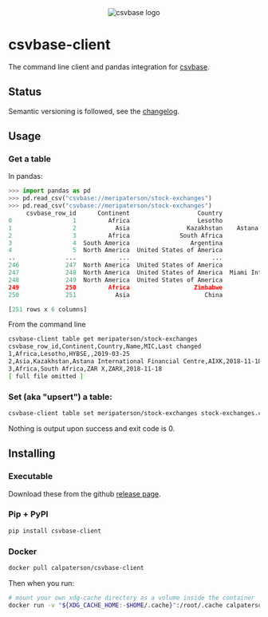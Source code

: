 <div align="center">
    <img alt="csvbase logo" src="https://github.com/calpaterson/csvbase/raw/main/csvbase/web/static/logo/128x128.png">
</div>

# csvbase-client

The command line client and pandas integration for [csvbase](https://csvbase.com/).

## Status

Semantic versioning is followed, see the [changelog](https://github.com/calpaterson/csvbase-client/blob/main/CHANGELOG.md).

## Usage

### Get a table

In pandas:

```python
>>> import pandas as pd
>>> pd.read_csv("csvbase://meripaterson/stock-exchanges")
>>> pd.read_csv("csvbase://meripaterson/stock-exchanges")
     csvbase_row_id      Continent                   Country                                     Name   MIC Last changed
0                 1         Africa                   Lesotho                                    HYBSE   NaN   2019-03-25
1                 2           Asia                Kazakhstan    Astana International Financial Centre  AIXK   2018-11-18
2                 3         Africa              South Africa                                    ZAR X  ZARX   2018-11-18
3                 4  South America                 Argentina             Bolsas y Mercados Argentinos   NaN   2018-04-02
4                 5  North America  United States of America                  Delaware Board of Trade   NaN   2018-04-02
..              ...            ...                       ...                                      ...   ...          ...
246             247  North America  United States of America                 Long-Term Stock Exchange  LTSE   2020-09-14
247             248  North America  United States of America  Miami International Securities Exchange  MIHI   2020-09-24
248             249  North America  United States of America                        Members' Exchange   NaN   2020-09-24
249             250         Africa                  Zimbabwe            Victoria Falls Stock Exchange   NaN   2020-11-01
250             251           Asia                     China                   Beijing Stock Exchange   NaN   2021-12-27

[251 rows x 6 columns]
```

From the command line

```bash
csvbase-client table get meripaterson/stock-exchanges
csvbase_row_id,Continent,Country,Name,MIC,Last changed
1,Africa,Lesotho,HYBSE,,2019-03-25
2,Asia,Kazakhstan,Astana International Financial Centre,AIXK,2018-11-18
3,Africa,South Africa,ZAR X,ZARX,2018-11-18
[ full file omitted ]
```

### Set (aka "upsert") a table:

```bash
csvbase-client table set meripaterson/stock-exchanges stock-exchanges.csv
```

Nothing is output upon success and exit code is 0.

## Installing

### Executable

Download these from the github [release page](https://github.com/calpaterson/csvbase-client/releases/).

### Pip + PyPI

```bash
pip install csvbase-client
```

### Docker

```bash
docker pull calpaterson/csvbase-client
```

Then when you run:

```bash
# mount your own xdg-cache directory as a volume inside the container
docker run -v "${XDG_CACHE_HOME:-$HOME/.cache}":/root/.cache calpaterson/csvbase-client
```
